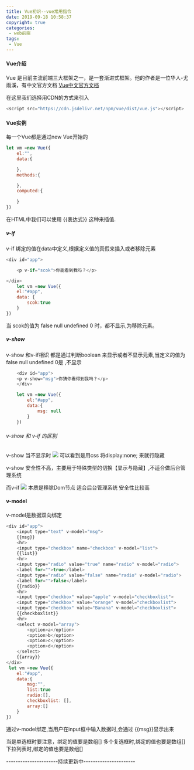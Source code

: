 ```yaml
---
title: Vue初识--vue常用指令
date: 2019-09-18 10:58:37
copyright: true
categories:
 - web前端
tags:
 - Vue
---
```

#### Vue介绍

Vue 是目前主流前端三大框架之一，是一套渐进式框架。他的作者是一位华人-尤雨溪，有中文官方文档
[Vue中文官方文档](https://vuejs.bootcss.com/v2/guide/)

在这里我们选择用CDN的方式来引入

```javascript
<script src="https://cdn.jsdelivr.net/npm/vue/dist/vue.js"></script>
```

#### Vue实例
每一个Vue都是通过new Vue开始的

```javascript
let vm =new Vue({
    el:"",
    data:{

    },
    methods:{

    },
    computed:{
        
    }
})
```

在HTML中我们可以使用 {{表达式}} 这种来插值.

##### v-if
v-if 绑定的值在data中定义,根据定义值的真假来插入或者移除元素

```javascript
<div id="app">

    <p v-if="scok">你能看到我吗？</p>

</div>
    let vm =new Vue({
    el:"#app",
    data: {
        scok:true
    }
})
```
当 scok的值为  false   null undefined 0 时，都不显示,为移除元素。


##### v-show
v-show 和v-if相识 都是通过判断boolean 来显示或者不显示元素,当定义的值为 false  null undefined 0是 ,不显示
```javascript
    <div id="app">
    <p v-show="msg">你猜你看得到我吗？</p>
    </div>

    let vm =new Vue({
        el:"#app",
        data:{
            msg: null
        }
    })
```

###### v-show 和 v-if 的区别

v-show 当不显示时
     ![](https://blog-1259178461.cos.ap-chengdu.myqcloud.com/Vue%E6%8C%87%E4%BB%A4/v-show.png)
可以看到是用css 将display:none; 来就行隐藏

v-show 安全性不高，主要用于特殊类型的切换【显示与隐藏】,不适合做后台管理系统


而v-if ![](https://blog-1259178461.cos.ap-chengdu.myqcloud.com/Vue%E6%8C%87%E4%BB%A4/v-if.png)
本质是移除Dom节点
适合后台管理系统
安全性比较高

#### v-model 
v-model是数据双向绑定

```javascript
<div id="app">
    <input type="text" v-model="msg">
    {{msg}}
    <hr>
    <input type="checkbox" name="checkbox" v-model="list">
    {{list}}
    <hr>
    <input type="radio" value="true" name="radio" v-model="radio">
    <label for="">true</label>
    <input type="radio" value="false" name="radio" v-model="radio">
    <label for="">false</label>
    {{radio}}
    <hr>
    <input type="checkbox" value="apple" v-model="checkboxlist">
    <input type="checkbox" value="orange" v-model="checkboxlist">
    <input type="checkbox" value="Banana" v-model="checkboxlist">
    {{checkboxlist}}
    <hr>
    <select v-model="array">
        <option>a</option>
        <option>b</option>
        <option>c</option>
        <option>d</option>
    </select>
    {{array}}
</div>
 let vm =new Vue({
    el:"#app",
    data:{
        msg:"",
        list:true
        radio:[],
        checkboxlist: [],
        array:[]
    }
})
```

通过v-model绑定,当用户在input框中输入数据时,会通过
{{msg}}显示出来

当是单选框时要注意，绑定的值要是数组[]
    多个复选框时,绑定的值也要是数组[]
    下拉列表时,绑定的值也要是数组[]


----------------------持续更新中----------------------